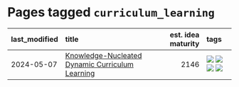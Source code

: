 # Pages tagged `curriculum_learning`

|last_modified|title|est. idea maturity|tags
|:---|:---|---:|:---|
|2024-05-07|[Knowledge-Nucleated Dynamic Curriculum Learning](../kg_nucleated_curriculum.md)|2146|[![](https://img.shields.io/badge/tag-curriculum_learning-e839f4)](../tags/curriculum_learning.md) [![](https://img.shields.io/badge/tag-experimental-76bb24)](../tags/experimental.md) [![](https://img.shields.io/badge/tag-self_supervised_learning-b08442)](../tags/self_supervised_learning.md) [![](https://img.shields.io/badge/tag-ssl-e6ab9)](../tags/ssl.md)|